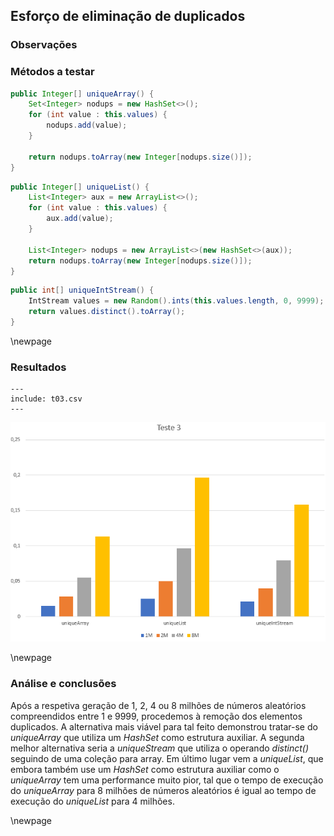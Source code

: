## Esforço de eliminação de duplicados

### Observações

### Métodos a testar

```{.java caption="Eliminação dos duplicados através de um array de inteiros"}
public Integer[] uniqueArray() {
    Set<Integer> nodups = new HashSet<>();
    for (int value : this.values) {
        nodups.add(value);
    }

    return nodups.toArray(new Integer[nodups.size()]);
}
```

```{.java caption="Eliminação dos duplicados através de uma lista de inteiros"}
public Integer[] uniqueList() {
    List<Integer> aux = new ArrayList<>();
    for (int value : this.values) {
        aux.add(value);
    }

    List<Integer> nodups = new ArrayList<>(new HashSet<>(aux));
    return nodups.toArray(new Integer[nodups.size()]);
}
```

```{.java caption="Eliminação dos duplicados através de uma stream de inteiros"}
public int[] uniqueIntStream() {
    IntStream values = new Random().ints(this.values.length, 0, 9999);
    return values.distinct().toArray();
}
```

\newpage

### Resultados

```table
---
include: t03.csv
---
```

![Representação gráfica destes resultados](charts/t03-2.PNG)

\newpage

### Análise e conclusões

Após a respetiva geração de 1, 2, 4 ou 8 milhões de números aleatórios compreendidos entre 1 e 9999, procedemos à remoção dos elementos duplicados.
A alternativa mais viável para tal feito demonstrou tratar-se do *uniqueArray* que utiliza um *HashSet* como estrutura auxiliar.
A segunda melhor alternativa seria a *uniqueStream* que utiliza o operando *distinct()* seguindo de uma coleção para array.
Em último lugar vem a *uniqueList*, que embora também use um *HashSet* como estrutura auxiliar como o *uniqueArray* tem uma performance muito pior, tal que o tempo de execução do *uniqueArray* para 8 milhões de números aleatórios é igual ao tempo de execução do *uniqueList* para 4 milhões.

\newpage